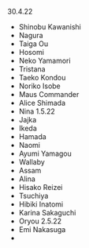  30.4.22
- Shinobu Kawanishi
- Nagura
- Taiga Ou
- Hosomi
- Neko Yamamori
- Tristana
- Taeko Kondou
- Noriko Isobe
- Maus Commander
- Alice Shimada
- Nina
1.5.22
- Jajka
- Ikeda
- Hamada
- Naomi
- Ayumi Yamagou
- Wallaby
- Assam
- Alina
- Hisako Reizei
- Tsuchiya
- Hibiki Inatomi
- Karina Sakaguchi
- Oryou
2.5.22
- Emi Nakasuga
- 